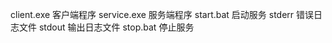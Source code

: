 client.exe              客户端程序
service.exe             服务端程序
start.bat               启动服务
stderr                  错误日志文件
stdout                  输出日志文件
stop.bat                停止服务
